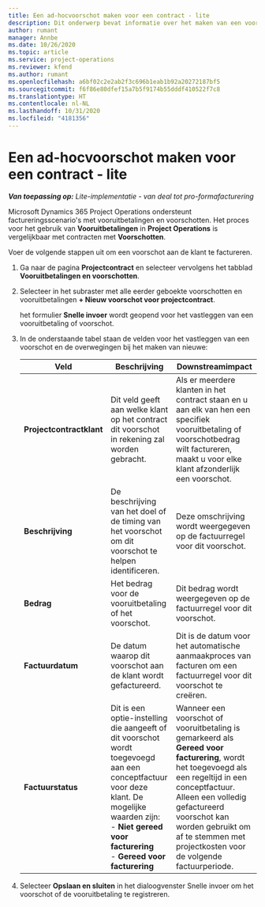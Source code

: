 ```yaml
---
title: Een ad-hocvoorschot maken voor een contract - lite
description: Dit onderwerp bevat informatie over het maken van een voorschot op een contract als dat nodig is.
author: rumant
manager: Annbe
ms.date: 10/26/2020
ms.topic: article
ms.service: project-operations
ms.reviewer: kfend
ms.author: rumant
ms.openlocfilehash: a6bf02c2e2ab2f3c696b1eab1b92a20272187bf5
ms.sourcegitcommit: f6f86e80dfef15a7b5f9174b55dddf410522f7c8
ms.translationtype: HT
ms.contentlocale: nl-NL
ms.lasthandoff: 10/31/2020
ms.locfileid: "4181356"
---
```

# <a name="creating-an-ad-hoc-advance-on-a-contract---lite"></a>Een ad-hocvoorschot maken voor een contract - lite

_**Van toepassing op:** Lite-implementatie - van deal tot pro-formafacturering_

Microsoft Dynamics 365 Project Operations ondersteunt factureringsscenario's met vooruitbetalingen en voorschotten. Het proces voor het gebruik van **Vooruitbetalingen** in **Project Operations** is vergelijkbaar met contracten met **Voorschotten**. 

Voer de volgende stappen uit om een voorschot aan de klant te factureren.

1. Ga naar de pagina **Projectcontract** en selecteer vervolgens het tabblad **Vooruitbetalingen en voorschotten**.
2. Selecteer in het subraster met alle eerder geboekte voorschotten en vooruitbetalingen **+ Nieuw voorschot voor projectcontract**. 

    het formulier **Snelle invoer** wordt geopend voor het vastleggen van een vooruitbetaling of voorschot.
    
3. In de onderstaande tabel staan de velden voor het vastleggen van een voorschot en de overwegingen bij het maken van nieuwe:

    | Veld | Beschrijving | Downstreamimpact |
    | --- | --- | --- |
    | **Projectcontractklant** | Dit veld geeft aan welke klant op het contract dit voorschot in rekening zal worden gebracht. | Als er meerdere klanten in het contract staan en u aan elk van hen een specifiek vooruitbetaling of voorschotbedrag wilt factureren, maakt u voor elke klant afzonderlijk een voorschot. |
    | **Beschrijving** | De beschrijving van het doel of de timing van het voorschot om dit voorschot te helpen identificeren. | Deze omschrijving wordt weergegeven op de factuurregel voor dit voorschot. |
    | **Bedrag** | Het bedrag voor de vooruitbetaling of het voorschot. | Dit bedrag wordt weergegeven op de factuurregel voor dit voorschot. |
    | **Factuurdatum** | De datum waarop dit voorschot aan de klant wordt gefactureerd. | Dit is de datum voor het automatische aanmaakproces van facturen om een factuurregel voor dit voorschot te creëren. |
    | **Factuurstatus** | Dit is een optie-instelling die aangeeft of dit voorschot wordt toegevoegd aan een conceptfactuur voor deze klant. De mogelijke waarden zijn:</br>- **Niet gereed voor facturering**</br>- **Gereed voor facturering** | Wanneer een voorschot of vooruitbetaling is gemarkeerd als **Gereed voor facturering**, wordt het toegevoegd als een regeltijd in een conceptfactuur. Alleen een volledig gefactureerd voorschot kan worden gebruikt om af te stemmen met projectkosten voor de volgende factuurperiode. |

4. Selecteer **Opslaan en sluiten** in het dialoogvenster Snelle invoer om het voorschot of de vooruitbetaling te registreren.
